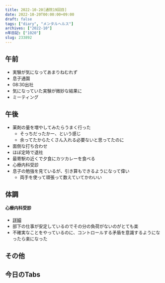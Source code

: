 ```yaml
---
title: 2022-10-20[通院19回目] 
date: 2022-10-20T00:00:00+09:00
draft: false
tags: ["diary", "メンタルヘルス"]
archives: ["2022-10"]
n年日記: ["1020"]
slug: 233892
---
```

## 午前
- 実験が気になってあまりねむれず
- 息子通園
- 08:30出社
- 気になっていた実験が微妙な結果に
- ミーティング
## 午後
- 薬剤の量を増やしてみたらうまく行った
  - そっちだったかー、という感じ
  - 余ってたからたくさん入れる必要ないと思ってたのに
- 面倒な打ち合わせ
- ほぼ定時で退社
- 最寄駅の近くで夕食にカツカレーを食べる
- 心療内科受診
- 息子の勉強を見ているが、引き算もできるようになって偉い
  - 両手を使って頑張って数えていてかわいい
## 体調
#### 心療内科受診
- [詳細](https://scrapbox.io/sk85/%E5%BF%83%E7%99%82%E5%86%85%E7%A7%91%E8%A8%98%E9%8C%B2#635153d62cbdec0000af7260)
- 部下の仕事が安定しているのでその分の負荷がないのがとても楽
- 不確実なことをやっているのに、コントロールする矛盾を意識するようになったら楽になった
## その他
## 今日のTabs